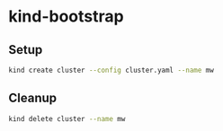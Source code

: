 # kind-bootstrap

## Setup

```bash
kind create cluster --config cluster.yaml --name mw
```

## Cleanup

```bash
kind delete cluster --name mw
```
